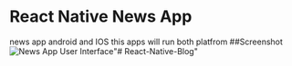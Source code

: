 # React Native News App
news app android and IOS
this apps will run  both platfrom
##Screenshot
![News App User Interface](https://www.pradipdebnath.com/wp-content/uploads/2019/08/rn-newsApp-ui.png)"# React-Native-Blog" 
